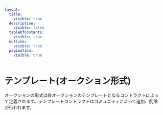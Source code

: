 ```yaml
---
layout:
  title:
    visible: true
  description:
    visible: false
  tableOfContents:
    visible: true
  outline:
    visible: true
  pagination:
    visible: true
---
```


# テンプレート(オークション形式)

オークションの形式は各オークションのテンプレートとなるコントラクトによって定義されます。テンプレートコントラクトはコミュニティによって追加、削除が行われます。

